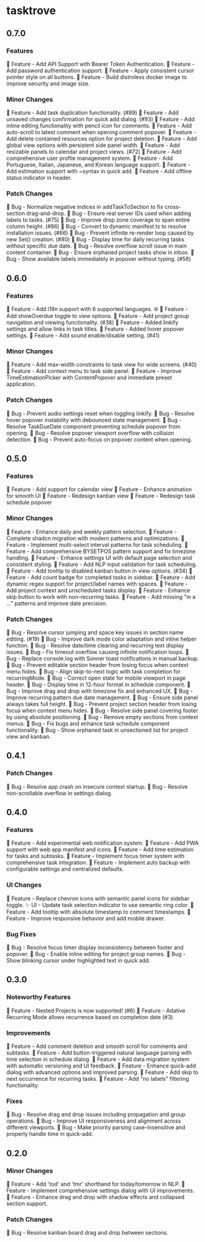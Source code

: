 # tasktrove

## 0.7.0

### Features

🎉 Feature - Add API Support with Bearer Token Authentication.
🎉 Feature - Add password authentication support.
🎉 Feature - Apply consistent cursor pointer style on all buttons.
🎉 Feature - Build distroless docker image to improve security and image size.

### Minor Changes

🎉 Feature - Add task duplication functionality. (#89)
🎉 Feature - Add unsaved changes confirmation for quick add dialog. (#93)
🎉 Feature - Add inline editing functionality with pencil icon for comments.
🎉 Feature - Add auto-scroll to latest comment when opening comment popover.
🎉 Feature - Add delete contained resources option for project deletion.
🎉 Feature - Add global view options with persistent side panel width.
🎉 Feature - Add resizable panels to calendar and project views. (#72)
🎉 Feature - Add comprehensive user profile management system.
🎉 Feature - Add Portuguese, Italian, Japanese, and Korean language support.
🎉 Feature - Add estimation support with ~syntax in quick add.
🎉 Feature - Add offline status indicator in header.

### Patch Changes

🐛 Bug - Normalize negative indices in addTaskToSection to fix cross-section drag-and-drop.
🐛 Bug - Ensure real server IDs used when adding labels to tasks. (#75)
🐛 Bug - Improve drop zone coverage to span entire column height. (#86)
🐛 Bug - Convert to dynamic manifest.ts to resolve installation issues. (#66)
🐛 Bug - Prevent infinite re-render loop caused by new Set() creation. (#80)
🐛 Bug - Display time for daily recurring tasks without specific due date.
🐛 Bug - Resolve overflow scroll issue in main content container.
🐛 Bug - Ensure orphaned project tasks show in inbox.
🐛 Bug - Show available labels immediately in popover without typing. (#58)

## 0.6.0

### Features

🎉 Feature - Add i18n support with 6 supported languages. 🌐
🎉 Feature - Add showOverdue toggle to view options.
🎉 Feature - Add project group navigation and viewing functionality. (#38)
🎉 Feature - Added linkify settings and allow links in task titles.
🎉 Feature - Added hover popover settings.
🎉 Feature - Add sound enable/disable setting. (#41)

### Minor Changes

🎉 Feature - Add max-width constraints to task view for wide screens. (#40)
🎉 Feature - Add context menu to task side panel.
🎉 Feature - Improve TimeEstimationPicker with ContentPopover and immediate preset application.

### Patch Changes

🐛 Bug - Prevent audio settings reset when toggling linkify.
🐛 Bug - Resolve hover popover instability with debounced state management.
🐛 Bug - Resolve TaskDueDate component preventing schedule popover from opening.
🐛 Bug - Resolve popover viewport overflow with collision detection.
🐛 Bug - Prevent auto-focus on popover content when opening.

## 0.5.0

### Features

🎉 Feature - Add support for calendar view
🎉 Feature - Enhance animation for smooth UI
🎉 Feature - Redesign kanban view
🎉 Feature - Redesign task schedule popover

### Minor Changes

🎉 Feature - Enhance daily and weekly pattern selection.
🎉 Feature - Complete shadcn migration with modern patterns and optimizations.
🎉 Feature - Implement multi-select interval patterns for task scheduling.
🎉 Feature - Add comprehensive BYSETPOS pattern support and fix timezone handling.
🎉 Feature - Enhance settings UI with default page selection and consistent styling.
🎉 Feature - Add NLP input validation for task scheduling.
🎉 Feature - Add tooltip to disabled kanban button in view options. (#34)
🎉 Feature - Add count badge for completed tasks in sidebar.
🎉 Feature - Add dynamic regex support for project/label names with spaces.
🎉 Feature - Add project context and unscheduled tasks display.
🎉 Feature - Enhance skip button to work with non-recurring tasks.
🎉 Feature - Add missing "in a ..." patterns and improve date precision.

### Patch Changes

🐛 Bug - Resolve cursor jumping and space key issues in section name editing. (#19)
🐛 Bug - Improve dark mode color adaptation and inline helper function.
🐛 Bug - Resolve date/time clearing and recurring text display issues.
🐛 Bug - Fix timeout overflow causing infinite notification loops.
🐛 Bug - Replace console.log with Sonner toast notifications in manual backup.
🐛 Bug - Prevent editable section header from losing focus when context menu hides.
🐛 Bug - Align skip-to-next logic with task completion for recurringMode.
🐛 Bug - Correct open state for mobile viewport in page header.
🐛 Bug - Display time in 12-hour format in schedule component.
🐛 Bug - Improve drag and drop with timezone fix and enhanced UX.
🐛 Bug - Improve recurring pattern due date management.
🐛 Bug - Ensure side panel always takes full height.
🐛 Bug - Prevent project section header from losing focus when context menu hides.
🐛 Bug - Resolve side panel covering footer by using absolute positioning.
🐛 Bug - Remove empty sections from context menus.
🐛 Bug - Fix bugs and enhance task schedule component functionality.
🐛 Bug - Show orphaned task in unsectioned list for project view and kanban.

## 0.4.1

### Patch Changes

🐛 Bug - Resolve app crash on insecure context startup.
🐛 Bug - Resolve non-scrollable overflow in settings dialog.

## 0.4.0

### Features

🎉 Feature - Add experimental web notification system.
🎉 Feature - Add PWA support with web app manifest and icons.
🎉 Feature - Add time estimation for tasks and subtasks.
🎉 Feature - Implement focus timer system with comprehensive task integration.
🎉 Feature - Implement auto backup with configurable settings and centralized defaults.

### UI Changes

🎉 Feature - Replace chevron icons with semantic panel icons for sidebar toggle.
✨ UI - Update task selection indicator to use semantic ring color.
🎉 Feature - Add tooltip with absolute timestamp to comment timestamps.
🎉 Feature - Improve responsive behavior and add mobile drawer.

### Bug Fixes

🐛 Bug - Resolve focus timer display inconsistency between footer and popover.
🐛 Bug - Enable inline editing for project group names.
🐛 Bug - Show blinking cursor under highlighted text in quick add.

## 0.3.0

### Noteworthy Features

🎉 Feature - Nested Projects is now supported! (#6)
🎉 Feature - Adative Recurring Mode allows recurrence based on completion date (#3)

### Improvements

🎉 Feature - Add comment deletion and smooth scroll for comments and subtasks.
🎉 Feature - Add button-triggered natural language parsing with time selection in schedule dialog.
🎉 Feature - Add data migration system with automatic versioning and UI feedback.
🎉 Feature - Enhance quick-add dialog with advanced options and improved parsing.
🎉 Feature - Add skip to next occurrence for recurring tasks.
🎉 Feature - Add "no labels" filtering functionality.

### Fixes

🐛 Bug - Resolve drag and drop issues including propagation and group operations.
🐛 Bug - Improve UI responsiveness and alignment across different viewports.
🐛 Bug - Make priority parsing case-insensitive and properly handle time in quick-add.

## 0.2.0

### Minor Changes

🎉 Feature - Add 'tod' and 'tmr' shorthand for today/tomorrow in NLP.
🎉 Feature - Implement comprehensive settings dialog with UI improvements.
🎉 Feature - Enhance drag and drop with shadow effects and collapsed section support.

### Patch Changes

🐛 Bug - Resolve kanban board drag and drop between sections.

